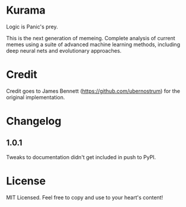 # Kurama
Logic is Panic's prey.

This is the next generation of memeing. Complete analysis of current
memes using a suite of advanced machine learning methods, including
deep neural nets and evolutionary approaches.

# Credit
Credit goes to James Bennett (https://github.com/ubernostrum)
for the original implementation.

# Changelog

## 1.0.1
Tweaks to documentation didn't get included in push to PyPI.

# License
MIT Licensed. Feel free to copy and use to your heart's content!
